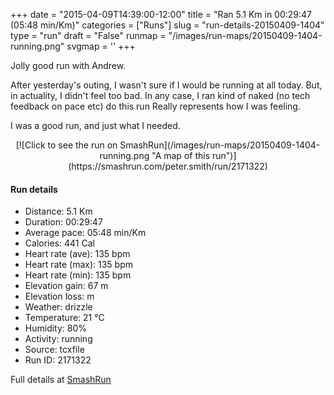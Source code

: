 +++
date = "2015-04-09T14:39:00-12:00"
title = "Ran 5.1 Km in 00:29:47 (05:48 min/Km)"
categories = ["Runs"]
slug = "run-details-20150409-1404"
type = "run"
draft = "False"
runmap = "/images/run-maps/20150409-1404-running.png"
svgmap = '<polyline points="37 22, 35 18, 31 19, 0 50, 18 61, 34 65, 39 80, 53 83, 58 86, 63 85, 73 87, 78 85, 93 71, 98 62, 99 59, 100 55, 86 36, 85 35, 80 24, 75 17, 60 12, 50 23, 49 25">'
+++

Jolly good run with Andrew. 

After yesterday's outing, I wasn't sure if I would be running at all today. But, in actuality, I didn't feel too bad. In any case, I ran kind of naked (no tech feedback on pace etc) do this run
Really represents how I was feeling. 

I was a good run, and just what I needed. 



<!--more-->

<center>
[![Click to see the run on SmashRun](/images/run-maps/20150409-1404-running.png "A map of this run")](https://smashrun.com/peter.smith/run/2171322)
</center>

#### Run details

* Distance: 5.1 Km
* Duration: 00:29:47
* Average pace: 05:48 min/Km
* Calories: 441 Cal
* Heart rate (ave): 135 bpm
* Heart rate (max): 135 bpm
* Heart rate (min): 135 bpm
* Elevation gain: 67 m
* Elevation loss:  m
* Weather: drizzle
* Temperature: 21 &deg;C
* Humidity: 80%
* Activity: running
* Source: tcxfile
* Run ID: 2171322

Full details at [SmashRun](https://smashrun.com/peter.smith/run/2171322)